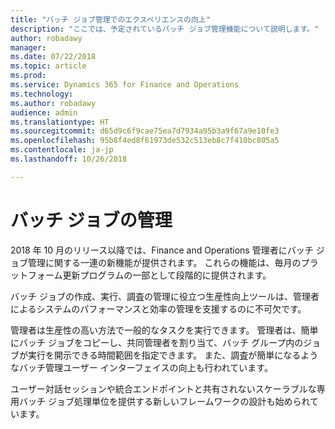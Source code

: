 ```yaml
---
title: "バッチ ジョブ管理でのエクスペリエンスの向上"
description: "ここでは、予定されているバッチ ジョブ管理機能について説明します。"
author: robadawy
manager: 
ms.date: 07/22/2018
ms.topic: article
ms.prod: 
ms.service: Dynamics 365 for Finance and Operations
ms.technology: 
ms.author: robadawy
audience: admin
ms.translationtype: HT
ms.sourcegitcommit: d65d9c6f9cae75ea7d7934a95b3a9f67a9e10fe3
ms.openlocfilehash: 95b8f4ed8f61973de532c513eb8c7f410bc805a5
ms.contentlocale: ja-jp
ms.lasthandoff: 10/26/2018

---
```


# <a name="managing-batch-jobs"></a>バッチ ジョブの管理

2018 年 10 月のリリース以降では、Finance and Operations 管理者にバッチ ジョブ管理に関する一連の新機能が提供されます。 これらの機能は、毎月のプラットフォーム更新プログラムの一部として段階的に提供されます。

バッチ ジョブの作成、実行、調査の管理に役立つ生産性向上ツールは、管理者によるシステムのパフォーマンスと効率の管理を支援するのに不可欠です。

管理者は生産性の高い方法で一般的なタスクを実行できます。 管理者は、簡単にバッチ ジョブをコピーし、共同管理者を割り当て、バッチ グループ内のジョブが実行を開示できる時間範囲を指定できます。 また、調査が簡単になるようなバッチ管理ユーザー インターフェイスの向上も行われています。 

ユーザー対話セッションや統合エンドポイントと共有されないスケーラブルな専用バッチ ジョブ処理単位を提供する新しいフレームワークの設計も始められています。  

<!--
### Who uses this feature
This feature is intended for system administrators and power users managing batch jobs. 
## Status
### Availability
Cloud, on-premises
### Regional availability
All regions.
-->

